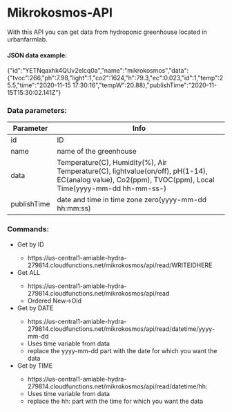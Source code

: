 # Mikrokosmos-API
With this API you can get data from hydroponic greenhouse located in urbanfarmlab.

#### JSON data example:
{"id":"YETNqaxhk4QUv2elcq0a","name":"mikrokosmos","data":{"tvoc":266,"ph":7.98,"light":1,"co2":1624,"h":79.3,"ec":0.023,"id":1,"temp":25.5,"time":"2020-11-15 17:30:16","tempW":20.88},"publishTime":"2020-11-15T15:30:02.141Z"}

### Data parameters:

| Parameter | Info |
| ----------- | ----------- |
| id | ID |
| name | name of the greenhouse |
| data | Temperature(C), Humidity(%), Air Temperature(C), lightvalue(on/off), pH(1-14), EC(analog value), Co2(ppm), TVOC(ppm), Local Time(yyyy-mm-dd hh-mm-ss-) |
| publishTime | date and time in time zone zero(yyyy-mm-dd hh:mm:ss) |

### Commands:
<ul>
 
<li>Get by ID</li>
<ul>
   <li>https://us-central1-amiable-hydra-279814.cloudfunctions.net/mikrokosmos/api/read/WRITEIDHERE</li>
</ul>
 
<li>Get ALL</li>
<ul>
  <li>https://us-central1-amiable-hydra-279814.cloudfunctions.net/mikrokosmos/api/read</li>
  <li>Ordered New->Old</li>
</ul>
 
<li>Get by DATE</li>
<ul>
  <li>https://us-central1-amiable-hydra-279814.cloudfunctions.net/mikrokosmos/api/read/datetime/yyyy-mm-dd</li>
  <li>Uses time variable from data</li>
  <li>replace the yyyy-mm-dd part with the date for which you want the data</li>
</ul>
 
 <li>Get by TIME</li>
 <ul>
   <li>https://us-central1-amiable-hydra-279814.cloudfunctions.net/mikrokosmos/api/read/datetime/hh:</li>
   <li>Uses time variable from data</li>
   <li>replace the hh: part with the time for which you want the data</li>
 </ul>

</ul>
